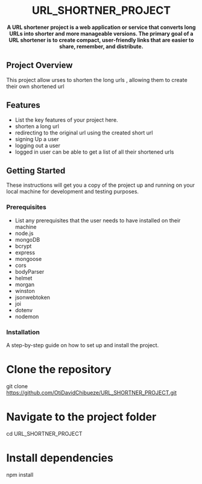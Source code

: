 <h1 align="center">URL_SHORTNER_PROJECT</h1>

<p align="center">
  <strong>A URL shortener project is a web application or service that converts long URLs into shorter and more manageable versions. The primary goal of a URL shortener is to create compact, user-friendly links that are easier to share, remember, and distribute.</strong>
</p>

## Project Overview
This project allow urses to shorten the long urls , allowing them to create their own shortened url 

## Features
- List the key features of your project here.
- shorten  a long url
- redirecting to the original url using the created short url
- signing Up a user
- logging out a user
- logged in user can be able to get a list of all their shortened urls

## Getting Started
These instructions will get you a copy of the project up and running on your local machine for development and testing purposes.

### Prerequisites
- List any prerequisites that the user needs to have installed on their machine
- node.js
- mongoDB
- bcrypt
- express
- mongoose
- cors
- bodyParser
- helmet
- morgan
- winston
- jsonwebtoken
- joi
- dotenv
- nodemon


### Installation
A step-by-step guide on how to set up and install the project.

# Clone the repository
git clone https://github.com/OtiDavidChibueze/URL_SHORTNER_PROJECT.git

# Navigate to the project folder
cd URL_SHORTNER_PROJECT

# Install dependencies
npm install

